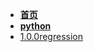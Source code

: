 - [**首页**](/README.md)
- [**python**](/doc/软件&科学计算/python/README.md)
- [1.0.0regression](/doc/软件&科学计算/python/1.0.0regression.md)
